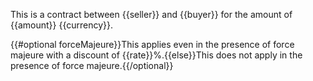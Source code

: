 This is a contract between {{seller}} and {{buyer}} for the amount of {{amount}} {{currency}}.

{{#optional forceMajeure}}This applies even in the presence of force majeure with a discount of {{rate}}%.{{else}}This does not apply in the presence of force majeure.{{/optional}}